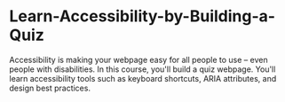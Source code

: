 # Learn-Accessibility-by-Building-a-Quiz
Accessibility is making your webpage easy for all people to use – even people with disabilities.  In this course, you'll build a quiz webpage. You'll learn accessibility tools such as keyboard shortcuts, ARIA attributes, and design best practices.
